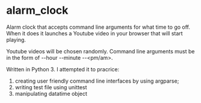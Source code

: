 # alarm_clock

Alarm clock that accepts command line arguments for what time to go off. When it does it launches a Youtube video in your browser that will start playing.

Youtube videos will be chosen randomly. Command line arguments must be in the form of --hour <hour> --minute <minute> --<pm/am>.

Written in Python 3. I attempted it to pracrice:
1. creating user friendly command line interfaces by using argparse;
2. writing test file using unittest
3. manipulating datatime object
